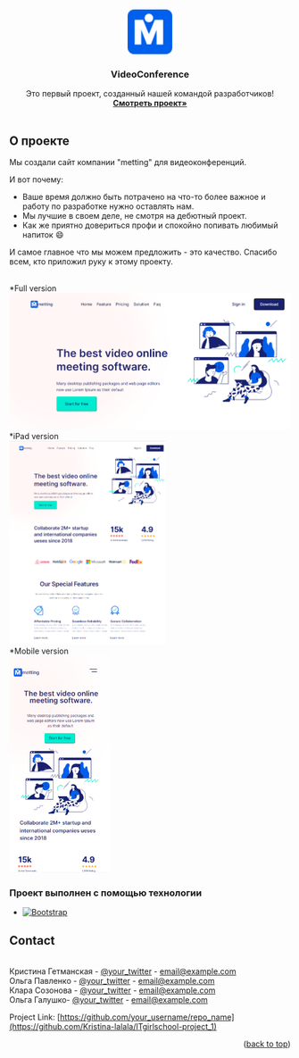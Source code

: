 <!-- Improved compatibility of back to top link: See: https://github.com/othneildrew/Best-README-Template/pull/73 -->
<a name="readme-top"></a>
<!--
*** Thanks for checking out the Best-README-Template. If you have a suggestion
*** that would make this better, please fork the repo and create a pull request
*** or simply open an issue with the tag "enhancement".
*** Don't forget to give the project a star!
*** Thanks again! Now go create something AMAZING! :D
-->



<!-- PROJECT SHIELDS -->
<!--
*** I'm using markdown "reference style" links for readability.
*** Reference links are enclosed in brackets [ ] instead of parentheses ( ).
*** See the bottom of this document for the declaration of the reference variables
*** for contributors-url, forks-url, etc. This is an optional, concise syntax you may use.
*** https://www.markdownguide.org/basic-syntax/#reference-style-links
-->




<!-- PROJECT LOGO -->
<br />
<div align="center">
  <a href="https://github.com/othneildrew/Best-README-Template">
    <img src="/assets/images/logo.svg" alt="Logo" width="80" height="80">
  </a>

  <h3 align="center">VideoConference</h3>

  <p align="center">
    Это первый проект, созданный нашей командой разработчиков!
    <br />
    <a href="https://github.com/Kristina-lalala/ITgirlschool-project_1"><strong>Смотреть проект»</strong></a>
    <br />
    <br />
    </p>
</div>


<!-- ABOUT THE PROJECT -->
## О проекте

Мы создали сайт компании "metting" для видеоконференций.

И вот почему:
* Ваше время должно быть потрачено на что-то более важное и работу по разработке нужно оставлять нам.
* Мы лучшие в своем деле, не смотря на дебютный проект.
* Как же приятно довериться профи и спокойно попивать любимый напиток :smile:

И самое главное что мы можем предложить - это качество. Спасибо всем, кто приложил руку к этому проекту.

<br />*Full version
<br /><img src="/assets/images/mainsqreen.PNG" alt="Logo" width="580">
<br />*iPad version
<br /><img src="/assets/images/mainsqreenpad.PNG" alt="Logo" width="280">
<br />*Mobile version
<br /><img src="/assets/images/mainsqreenmob.PNG" alt="Logo" width="180">


### Проект выполнен с помощью технологии

* [![Bootstrap][Bootstrap.com]][Bootstrap-url]



<!-- CONTACT -->
## Contact

<br />Кристина Гетманская - [@your_twitter](https://twitter.com/your_username) - email@example.com
<br />Ольга Павленко - [@your_twitter](https://twitter.com/your_username) - email@example.com
<br />Клара Созонова - [@your_twitter](https://twitter.com/your_username) - email@example.com
<br />Ольга Галушко- [@your_twitter](https://twitter.com/your_username) - email@example.com

Project Link: [https://github.com/your_username/repo_name](https://github.com/Kristina-lalala/ITgirlschool-project_1)

<p align="right">(<a href="#readme-top">back to top</a>)</p>




<!-- MARKDOWN LINKS & IMAGES -->
<!-- https://www.markdownguide.org/basic-syntax/#reference-style-links -->
[contributors-shield]: https://img.shields.io/github/contributors/othneildrew/Best-README-Template.svg?style=for-the-badge
[contributors-url]: https://github.com/othneildrew/Best-README-Template/graphs/contributors
[forks-shield]: https://img.shields.io/github/forks/othneildrew/Best-README-Template.svg?style=for-the-badge
[forks-url]: https://github.com/othneildrew/Best-README-Template/network/members
[stars-shield]: https://img.shields.io/github/stars/othneildrew/Best-README-Template.svg?style=for-the-badge
[stars-url]: https://github.com/othneildrew/Best-README-Template/stargazers
[issues-shield]: https://img.shields.io/github/issues/othneildrew/Best-README-Template.svg?style=for-the-badge
[issues-url]: https://github.com/othneildrew/Best-README-Template/issues
[license-shield]: https://img.shields.io/github/license/othneildrew/Best-README-Template.svg?style=for-the-badge
[license-url]: https://github.com/othneildrew/Best-README-Template/blob/master/LICENSE.txt
[linkedin-shield]: https://img.shields.io/badge/-LinkedIn-black.svg?style=for-the-badge&logo=linkedin&colorB=555
[linkedin-url]: https://linkedin.com/in/othneildrew
[product-screenshot]: images/screenshot.png
[Next.js]: https://img.shields.io/badge/next.js-000000?style=for-the-badge&logo=nextdotjs&logoColor=white
[Next-url]: https://nextjs.org/
[React.js]: https://img.shields.io/badge/React-20232A?style=for-the-badge&logo=react&logoColor=61DAFB
[React-url]: https://reactjs.org/
[Vue.js]: https://img.shields.io/badge/Vue.js-35495E?style=for-the-badge&logo=vuedotjs&logoColor=4FC08D
[Vue-url]: https://vuejs.org/
[Angular.io]: https://img.shields.io/badge/Angular-DD0031?style=for-the-badge&logo=angular&logoColor=white
[Angular-url]: https://angular.io/
[Svelte.dev]: https://img.shields.io/badge/Svelte-4A4A55?style=for-the-badge&logo=svelte&logoColor=FF3E00
[Svelte-url]: https://svelte.dev/
[Laravel.com]: https://img.shields.io/badge/Laravel-FF2D20?style=for-the-badge&logo=laravel&logoColor=white
[Laravel-url]: https://laravel.com
[Bootstrap.com]: https://img.shields.io/badge/Bootstrap-563D7C?style=for-the-badge&logo=bootstrap&logoColor=white
[Bootstrap-url]: https://getbootstrap.com
[JQuery.com]: https://img.shields.io/badge/jQuery-0769AD?style=for-the-badge&logo=jquery&logoColor=white
[JQuery-url]: https://jquery.com 
